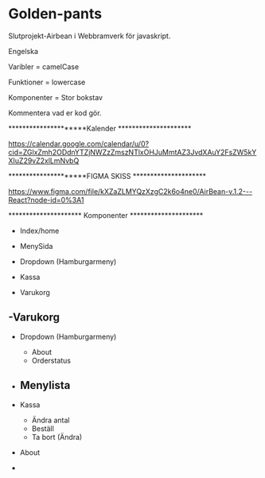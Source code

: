 # Golden-pants
Slutprojekt-Airbean i Webbramverk för javaskript.

Engelska

Varibler = camelCase

Funktioner = lowercase

Komponenter = Stor bokstav 

Kommentera vad er kod gör.


*********************Kalender *********************

https://calendar.google.com/calendar/u/0?cid=ZGlxZmh2ODdnYTZjNWZzZmszNTlxOHJuMmtAZ3JvdXAuY2FsZW5kYXIuZ29vZ2xlLmNvbQ


*********************FIGMA SKISS *********************

https://www.figma.com/file/kXZaZLMYQzXzgC2k6o4ne0/AirBean-v.1.2---React?node-id=0%3A1







********************* Komponenter *********************

- Index/home
 
 - MenySida
  - Dropdown (Hamburgarmeny) 
  - Kassa
  - Varukorg

-Varukorg
  -
 
- Dropdown (Hamburgarmeny) 
  - About
  - Orderstatus


- Menylista
  - 
- Kassa
  - Ändra antal
  - Beställ 
  - Ta bort (Ändra) 
- About
- 
